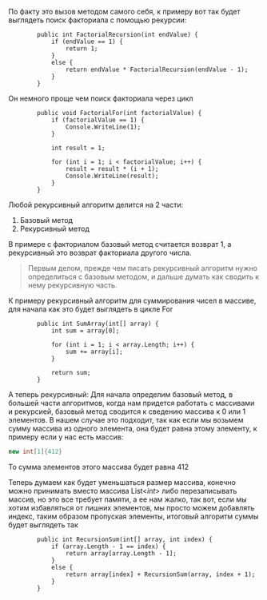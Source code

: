 По факту это вызов методом самого себя, к примеру вот так будет выглядеть поиск факториала с помощью рекурсии:

```Csharp
        public int FactorialRecursion(int endValue) {
            if (endValue == 1) {
                return 1;
            }
            else {
                return endValue * FactorialRecursion(endValue - 1);
            }
        }
```

Он немного проще чем поиск факториала через цикл

```Csharp
        public void FactorialFor(int factorialValue) {
            if (factorialValue == 1) {
                Console.WriteLine(1);
            }

            int result = 1;

            for (int i = 1; i < factorialValue; i++) {
                result = result * (i + 1);
                Console.WriteLine(result);
            }
        }
```

Любой рекурсивный алгоритм делится на 2 части:
1) Базовый метод
2) Рекурсивный метод

В примере с факториалом базовый метод считается возврат 1, а рекурсивный это возврат факториала другого числа. 

> Первым делом, прежде чем писать рекурсивный алгоритм нужно определиться с базовым методом, и дальше думать как сводить к нему рекурсивную часть.


К примеру рекурсивный алгоритм для суммирования чисел в массиве, для начала как это будет выглядеть в цикле For


```Csharp
        public int SumArray(int[] array) {
            int sum = array[0];

            for (int i = 1; i < array.Length; i++) {
                sum += array[i];
            }

            return sum;
        }
```

А теперь рекурсивный:
Для начала определим базовый метод, в большей части алгоритмов, когда нам придется работать с массивами и рекурсией, базовый метод сводится к сведению массива к 0 или 1 элементов. В нашем случае это подходит, так как если мы возьмем сумму массива из одного элемента, она будет равна этому элементу, к примеру если у нас есть массив:

```csharp
new int[1]{412}
```
То сумма элементов этого массива будет равна 412

Теперь думаем как будет уменьшаться размер массива, конечно можно принимать вместо массива List<*int*> либо перезаписывать массив, но это все требует памяти, а ее нам жалко, так вот, если мы хотим избавляться от лишних элементов, мы просто можем добавлять индекс, таким образом пропуская элементы, итоговый алгоритм суммы будет выглядеть так

```CSharp
        public int RecursionSum(int[] array, int index) {
            if (array.Length - 1 == index) {
                return array[array.Length - 1];
            }
            else {
                return array[index] + RecursionSum(array, index + 1);
            }
        }
```
